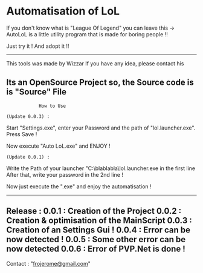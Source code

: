 # Automatisation of LoL

If you don't know what is "League Of Legend" you can leave this ->
AutoLoL is a little utility program that is made for boring people !!

Just try it ! And adopt it !!

--------------------------------------------------------------------------
This tools was made by Wizzar
If you have any idea, please contact his

Its an OpenSource Project so, the Source code is is "Source" File
--------------------------------------------------------------------------



				How to Use 

	(Update 0.0.3) :

Start "Settings.exe", enter your Password and the path of "lol.launcher.exe".
Press Save !

Now execute "Auto LoL.exe" and ENJOY !
	



	(Update 0.0.1) :

Write the Path of your launcher "C:\blablabla\lol.launcher.exe in the first line
After that, write your password in the 2nd line !

Now just execute the ".exe" and enjoy the automatisation !
	



--------------------------------------------------------------------------
Release :
0.0.1 : Creation of the Project
0.0.2 : Creation & optimisation of the MainScript
0.0.3 : Creation of an Settings Gui !
0.0.4 : Error can be now detected !
0.0.5 : Some other error can be now detected
0.0.6 : Error of PVP.Net is done !
--------------------------------------------------------------------------


Contact : "frojerome@gmail.com"

